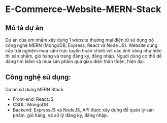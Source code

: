 # E-Commerce-Website-MERN-Stack
## Mô tả dự án
Dự án của em nhằm xây dựng 1 website thương mại điện tử sử dụng bộ công nghệ MERN (MongoDB, Express, React và Node JS). Website cung cấp trải nghiệm mua sắm trực tuyến hoàn chỉnh với các tính năng như hiển thị sản phẩm, giỏ hàng và trang đăng ký, đăng nhập. Người dùng có thể dễ dàng tìm kiếm và mua sản phẩm qua giao diện thân thiện, hiện đại.
## Công nghệ sử dụng: 
Dự án sử dụng MERN Stack: 
* Front-end: ReactJS
* CSDL: MongoDB
* Backend: ExpressJS và NodeJS, API được xây dựng để quản lý sản phẩm, giỏ hàng, và xử lý đăng ký, đăng nhập.


